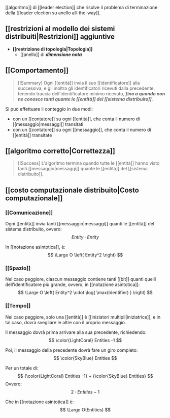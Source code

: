 [[algoritmo]] di [[leader election]] che risolve il problema di terminazione della [[leader election su anello all-the-way]].

## [[restrizioni al modello dei sistemi distribuiti|Restrizioni]] aggiuntive

- **[[restrizione di topologia|Topologia]]**
	- [[anello]] di ***dimensione nota***

## [[Comportamento]]

> [!Summary]
> Ogni [[entità]] invia il suo [[identificatore]] alla successiva, e gli inoltra gli identificatori ricevuti dalla precedente, tenendo traccia dell'identificatore minimo ricevuto, ***fino a quando non ne conosce tanti quante le [[entità]] del [[sistema distribuito]]***.

Si può effettuare il conteggio in due modi:
- con un [[contatore]] su ogni [[entità]], che conta il numero di [[messaggio|messaggi]] transitati
- con un [[contatore]] su ogni [[messaggio]], che conta il numero di [[entità]] transitate

## [[algoritmo corretto|Correttezza]]

> [!Success]
> L'algoritmo termina quando tutte le [[entità]] hanno visto tanti [[messaggio|messaggi]] quante le [[entità]] del [[sistema distribuito]].

## [[costo computazionale distribuito|Costo computazionale]]

### [[Comunicazione]]

Ogni [[entità]] invia tanti [[messaggio|messaggi]] quanti le [[entità]] del sistema distribuito, ovvero:
$$
Entity \cdot Entity
$$

In [[notazione asintotica]], è:
$$
\Large O \left( Entity^2 \right)
$$

### [[Spazio]]

Nel caso peggiore, ciascun messaggio contiene tanti [[bit]] quanti quelli dell'identificatore più grande, ovvero, in [[notazione asintotica]]:
$$
\Large O \left( Entity^2 \cdot \log( \max(Identifier) ) \right)
$$

### [[Tempo]]

Nel caso peggiore, solo una [[entità]] è [[iniziatori multipli|iniziatrice]], e in tal caso, dovrà svegliare le altre con il proprio messaggio.

Il messaggio dovrà prima arrivare alla sua precedente, richiedendo:
$$
\color{LightCoral} Entities -1
$$

Poi, il messaggio della precedente dovrà fare un giro completo:
$$
\color{SkyBlue} Entities
$$

Per un totale di:
$$
{\color{LightCoral} Entities -1}
+
{\color{SkyBlue} Entities}
$$
Ovvero:
$$
2 \cdot Entities - 1
$$

Che in [[notazione asintotica]] è:
$$
\Large O(Entities)
$$
